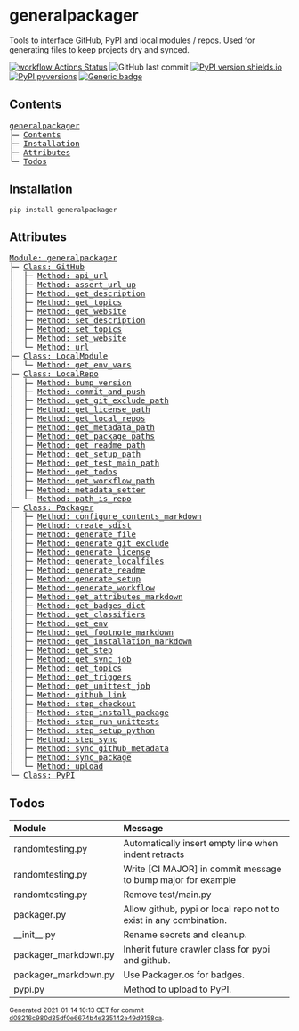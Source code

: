 # generalpackager
Tools to interface GitHub, PyPI and local modules / repos. Used for generating files to keep projects dry and synced.

[![workflow Actions Status](https://github.com/ManderaGeneral/generalpackager/workflows/workflow/badge.svg)](https://github.com/ManderaGeneral/generalpackager/actions)
![GitHub last commit](https://img.shields.io/github/last-commit/ManderaGeneral/generalpackager)
[![PyPI version shields.io](https://img.shields.io/pypi/v/generalpackager.svg)](https://pypi.org/project/generalpackager/)
[![PyPI pyversions](https://img.shields.io/pypi/pyversions/generalpackager.svg)](https://pypi.python.org/pypi/generalpackager/)
[![Generic badge](https://img.shields.io/badge/platforms-Windows%20%7C%20Ubuntu%20%7C%20MacOS-blue.svg)](https://shields.io/)

## Contents
<pre>
<a href='#generalpackager'>generalpackager</a>
├─ <a href='#Contents'>Contents</a>
├─ <a href='#Installation'>Installation</a>
├─ <a href='#Attributes'>Attributes</a>
└─ <a href='#Todos'>Todos</a>
</pre>

## Installation
```
pip install generalpackager
```

## Attributes
<pre>
<a href='https://github.com/ManderaGeneral/generalpackager/blob/d08216c980d35df0e6674b4e335142e49d9158ca/generalpackager/__init__.py#L1'>Module: generalpackager</a>
├─ <a href='https://github.com/ManderaGeneral/generalpackager/blob/d08216c980d35df0e6674b4e335142e49d9158ca/generalpackager/api/github.py#L7'>Class: GitHub</a>
│  ├─ <a href='https://github.com/ManderaGeneral/generalpackager/blob/d08216c980d35df0e6674b4e335142e49d9158ca/generalpackager/api/github.py#L25'>Method: api_url</a>
│  ├─ <a href='https://github.com/ManderaGeneral/generalpackager/blob/d08216c980d35df0e6674b4e335142e49d9158ca/generalpackager/api/github.py#L15'>Method: assert_url_up</a>
│  ├─ <a href='https://github.com/ManderaGeneral/generalpackager/blob/d08216c980d35df0e6674b4e335142e49d9158ca/generalpackager/api/github.py#L53'>Method: get_description</a>
│  ├─ <a href='https://github.com/ManderaGeneral/generalpackager/blob/d08216c980d35df0e6674b4e335142e49d9158ca/generalpackager/api/github.py#L40'>Method: get_topics</a>
│  ├─ <a href='https://github.com/ManderaGeneral/generalpackager/blob/d08216c980d35df0e6674b4e335142e49d9158ca/generalpackager/api/github.py#L29'>Method: get_website</a>
│  ├─ <a href='https://github.com/ManderaGeneral/generalpackager/blob/d08216c980d35df0e6674b4e335142e49d9158ca/generalpackager/api/github.py#L59'>Method: set_description</a>
│  ├─ <a href='https://github.com/ManderaGeneral/generalpackager/blob/d08216c980d35df0e6674b4e335142e49d9158ca/generalpackager/api/github.py#L46'>Method: set_topics</a>
│  ├─ <a href='https://github.com/ManderaGeneral/generalpackager/blob/d08216c980d35df0e6674b4e335142e49d9158ca/generalpackager/api/github.py#L35'>Method: set_website</a>
│  └─ <a href='https://github.com/ManderaGeneral/generalpackager/blob/d08216c980d35df0e6674b4e335142e49d9158ca/generalpackager/api/github.py#L21'>Method: url</a>
├─ <a href='https://github.com/ManderaGeneral/generalpackager/blob/d08216c980d35df0e6674b4e335142e49d9158ca/generalpackager/api/local_module.py#L5'>Class: LocalModule</a>
│  └─ <a href='https://github.com/ManderaGeneral/generalpackager/blob/d08216c980d35df0e6674b4e335142e49d9158ca/generalpackager/api/local_module.py#L20'>Method: get_env_vars</a>
├─ <a href='https://github.com/ManderaGeneral/generalpackager/blob/d08216c980d35df0e6674b4e335142e49d9158ca/generalpackager/api/local_repo.py#L10'>Class: LocalRepo</a>
│  ├─ <a href='https://github.com/ManderaGeneral/generalpackager/blob/d08216c980d35df0e6674b4e335142e49d9158ca/generalpackager/api/local_repo.py#L129'>Method: bump_version</a>
│  ├─ <a href='https://github.com/ManderaGeneral/generalpackager/blob/d08216c980d35df0e6674b4e335142e49d9158ca/generalpackager/api/local_repo.py#L117'>Method: commit_and_push</a>
│  ├─ <a href='https://github.com/ManderaGeneral/generalpackager/blob/d08216c980d35df0e6674b4e335142e49d9158ca/generalpackager/api/local_repo.py#L55'>Method: get_git_exclude_path</a>
│  ├─ <a href='https://github.com/ManderaGeneral/generalpackager/blob/d08216c980d35df0e6674b4e335142e49d9158ca/generalpackager/api/local_repo.py#L63'>Method: get_license_path</a>
│  ├─ <a href='https://github.com/ManderaGeneral/generalpackager/blob/d08216c980d35df0e6674b4e335142e49d9158ca/generalpackager/api/local_repo.py#L79'>Method: get_local_repos</a>
│  ├─ <a href='https://github.com/ManderaGeneral/generalpackager/blob/d08216c980d35df0e6674b4e335142e49d9158ca/generalpackager/api/local_repo.py#L51'>Method: get_metadata_path</a>
│  ├─ <a href='https://github.com/ManderaGeneral/generalpackager/blob/d08216c980d35df0e6674b4e335142e49d9158ca/generalpackager/api/local_repo.py#L75'>Method: get_package_paths</a>
│  ├─ <a href='https://github.com/ManderaGeneral/generalpackager/blob/d08216c980d35df0e6674b4e335142e49d9158ca/generalpackager/api/local_repo.py#L47'>Method: get_readme_path</a>
│  ├─ <a href='https://github.com/ManderaGeneral/generalpackager/blob/d08216c980d35df0e6674b4e335142e49d9158ca/generalpackager/api/local_repo.py#L59'>Method: get_setup_path</a>
│  ├─ <a href='https://github.com/ManderaGeneral/generalpackager/blob/d08216c980d35df0e6674b4e335142e49d9158ca/generalpackager/api/local_repo.py#L71'>Method: get_test_main_path</a>
│  ├─ <a href='https://github.com/ManderaGeneral/generalpackager/blob/d08216c980d35df0e6674b4e335142e49d9158ca/generalpackager/api/local_repo.py#L95'>Method: get_todos</a>
│  ├─ <a href='https://github.com/ManderaGeneral/generalpackager/blob/d08216c980d35df0e6674b4e335142e49d9158ca/generalpackager/api/local_repo.py#L67'>Method: get_workflow_path</a>
│  ├─ <a href='https://github.com/ManderaGeneral/generalpackager/blob/d08216c980d35df0e6674b4e335142e49d9158ca/generalpackager/api/local_repo.py#L38'>Method: metadata_setter</a>
│  └─ <a href='https://github.com/ManderaGeneral/generalpackager/blob/d08216c980d35df0e6674b4e335142e49d9158ca/generalpackager/api/local_repo.py#L84'>Method: path_is_repo</a>
├─ <a href='https://github.com/ManderaGeneral/generalpackager/blob/d08216c980d35df0e6674b4e335142e49d9158ca/generalpackager/packager.py#L18'>Class: Packager</a>
│  ├─ <a href='https://github.com/ManderaGeneral/generalpackager/blob/d08216c980d35df0e6674b4e335142e49d9158ca/generalpackager/packager_markdown.py#L39'>Method: configure_contents_markdown</a>
│  ├─ <a href='https://github.com/ManderaGeneral/generalpackager/blob/d08216c980d35df0e6674b4e335142e49d9158ca/generalpackager/packager_pypi.py#L6'>Method: create_sdist</a>
│  ├─ <a href='https://github.com/ManderaGeneral/generalpackager/blob/d08216c980d35df0e6674b4e335142e49d9158ca/generalpackager/packager_files.py#L8'>Method: generate_file</a>
│  ├─ <a href='https://github.com/ManderaGeneral/generalpackager/blob/d08216c980d35df0e6674b4e335142e49d9158ca/generalpackager/packager_files.py#L58'>Method: generate_git_exclude</a>
│  ├─ <a href='https://github.com/ManderaGeneral/generalpackager/blob/d08216c980d35df0e6674b4e335142e49d9158ca/generalpackager/packager_files.py#L64'>Method: generate_license</a>
│  ├─ <a href='https://github.com/ManderaGeneral/generalpackager/blob/d08216c980d35df0e6674b4e335142e49d9158ca/generalpackager/packager.py#L53'>Method: generate_localfiles</a>
│  ├─ <a href='https://github.com/ManderaGeneral/generalpackager/blob/d08216c980d35df0e6674b4e335142e49d9158ca/generalpackager/packager_markdown.py#L83'>Method: generate_readme</a>
│  ├─ <a href='https://github.com/ManderaGeneral/generalpackager/blob/d08216c980d35df0e6674b4e335142e49d9158ca/generalpackager/packager_files.py#L16'>Method: generate_setup</a>
│  ├─ <a href='https://github.com/ManderaGeneral/generalpackager/blob/d08216c980d35df0e6674b4e335142e49d9158ca/generalpackager/packager_files.py#L76'>Method: generate_workflow</a>
│  ├─ <a href='https://github.com/ManderaGeneral/generalpackager/blob/d08216c980d35df0e6674b4e335142e49d9158ca/generalpackager/packager_markdown.py#L68'>Method: get_attributes_markdown</a>
│  ├─ <a href='https://github.com/ManderaGeneral/generalpackager/blob/d08216c980d35df0e6674b4e335142e49d9158ca/generalpackager/packager_markdown.py#L9'>Method: get_badges_dict</a>
│  ├─ <a href='https://github.com/ManderaGeneral/generalpackager/blob/d08216c980d35df0e6674b4e335142e49d9158ca/generalpackager/packager_metadata.py#L26'>Method: get_classifiers</a>
│  ├─ <a href='https://github.com/ManderaGeneral/generalpackager/blob/d08216c980d35df0e6674b4e335142e49d9158ca/generalpackager/packager_workflow.py#L60'>Method: get_env</a>
│  ├─ <a href='https://github.com/ManderaGeneral/generalpackager/blob/d08216c980d35df0e6674b4e335142e49d9158ca/generalpackager/packager_markdown.py#L75'>Method: get_footnote_markdown</a>
│  ├─ <a href='https://github.com/ManderaGeneral/generalpackager/blob/d08216c980d35df0e6674b4e335142e49d9158ca/generalpackager/packager_markdown.py#L22'>Method: get_installation_markdown</a>
│  ├─ <a href='https://github.com/ManderaGeneral/generalpackager/blob/d08216c980d35df0e6674b4e335142e49d9158ca/generalpackager/packager_workflow.py#L33'>Method: get_step</a>
│  ├─ <a href='https://github.com/ManderaGeneral/generalpackager/blob/d08216c980d35df0e6674b4e335142e49d9158ca/generalpackager/packager_workflow.py#L80'>Method: get_sync_job</a>
│  ├─ <a href='https://github.com/ManderaGeneral/generalpackager/blob/d08216c980d35df0e6674b4e335142e49d9158ca/generalpackager/packager_metadata.py#L16'>Method: get_topics</a>
│  ├─ <a href='https://github.com/ManderaGeneral/generalpackager/blob/d08216c980d35df0e6674b4e335142e49d9158ca/generalpackager/packager_workflow.py#L25'>Method: get_triggers</a>
│  ├─ <a href='https://github.com/ManderaGeneral/generalpackager/blob/d08216c980d35df0e6674b4e335142e49d9158ca/generalpackager/packager_workflow.py#L94'>Method: get_unittest_job</a>
│  ├─ <a href='https://github.com/ManderaGeneral/generalpackager/blob/d08216c980d35df0e6674b4e335142e49d9158ca/generalpackager/packager_markdown.py#L60'>Method: github_link</a>
│  ├─ <a href='https://github.com/ManderaGeneral/generalpackager/blob/d08216c980d35df0e6674b4e335142e49d9158ca/generalpackager/packager_workflow.py#L40'>Method: step_checkout</a>
│  ├─ <a href='https://github.com/ManderaGeneral/generalpackager/blob/d08216c980d35df0e6674b4e335142e49d9158ca/generalpackager/packager_workflow.py#L51'>Method: step_install_package</a>
│  ├─ <a href='https://github.com/ManderaGeneral/generalpackager/blob/d08216c980d35df0e6674b4e335142e49d9158ca/generalpackager/packager_workflow.py#L68'>Method: step_run_unittests</a>
│  ├─ <a href='https://github.com/ManderaGeneral/generalpackager/blob/d08216c980d35df0e6674b4e335142e49d9158ca/generalpackager/packager_workflow.py#L44'>Method: step_setup_python</a>
│  ├─ <a href='https://github.com/ManderaGeneral/generalpackager/blob/d08216c980d35df0e6674b4e335142e49d9158ca/generalpackager/packager_workflow.py#L73'>Method: step_sync</a>
│  ├─ <a href='https://github.com/ManderaGeneral/generalpackager/blob/d08216c980d35df0e6674b4e335142e49d9158ca/generalpackager/packager_github.py#L5'>Method: sync_github_metadata</a>
│  ├─ <a href='https://github.com/ManderaGeneral/generalpackager/blob/d08216c980d35df0e6674b4e335142e49d9158ca/generalpackager/packager.py#L61'>Method: sync_package</a>
│  └─ <a href='https://github.com/ManderaGeneral/generalpackager/blob/d08216c980d35df0e6674b4e335142e49d9158ca/generalpackager/packager_pypi.py#L14'>Method: upload</a>
└─ <a href='https://github.com/ManderaGeneral/generalpackager/blob/d08216c980d35df0e6674b4e335142e49d9158ca/generalpackager/api/pypi.py#L3'>Class: PyPI</a>
</pre>

## Todos
| Module               | Message                                                           |
|:---------------------|:------------------------------------------------------------------|
| randomtesting.py     | Automatically insert empty line when indent retracts              |
| randomtesting.py     | Write [CI MAJOR] in commit message to bump major for example      |
| randomtesting.py     | Remove test/main.py                                               |
| packager.py          | Allow github, pypi or local repo not to exist in any combination. |
| \_\_init\_\_.py          | Rename secrets and cleanup.                                       |
| packager\_markdown.py | Inherit future crawler class for pypi and github.                 |
| packager\_markdown.py | Use Packager.os for badges.                                       |
| pypi.py              | Method to upload to PyPI.                                         |

<sup>
Generated 2021-01-14 10:13 CET for commit <a href='https://github.com/ManderaGeneral/generalpackager/commit/d08216c980d35df0e6674b4e335142e49d9158ca'>d08216c980d35df0e6674b4e335142e49d9158ca</a>.
</sup>